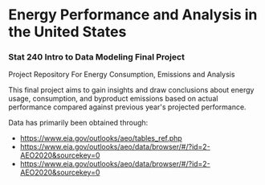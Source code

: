 # Energy Performance and Analysis in the United States
### Stat 240 Intro to Data Modeling Final Project

Project Repository For Energy Consumption, Emissions and Analysis

This final project aims to gain insights and draw conclusions about energy usage, consumption, and byproduct emissions based on actual performance compared against previous year's projected performance.

Data has primarily been obtained through:
* https://www.eia.gov/outlooks/aeo/tables_ref.php
* https://www.eia.gov/outlooks/aeo/data/browser/#/?id=2-AEO2020&sourcekey=0
* https://www.eia.gov/outlooks/aeo/data/browser/#/?id=2-AEO2020&sourcekey=0

